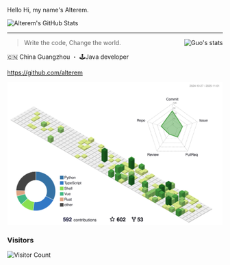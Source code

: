 Hello
Hi, my name's Alterem. 

![Alterem's GitHub Stats](https://github-readme-stats-isaacmarovitz.vercel.app/api?username=alterem&theme=nightowl)

---

<picture>
  <source media="(prefers-color-scheme: dark)" srcset="https://github-readme-stats.vercel.app/api?username=alterem&show_icons=true&include_all_commits=true&title_color=fff&icon_color=79ff97&text_color=9f9f9f&bg_color=151515">
  <img align="right" src="https://github-readme-stats.vercel.app/api?username=alterem&show_icons=true&include_all_commits=true&bg_color=30,e96443,904e95&title_color=fff&text_color=fff" alt="Guo's stats" />
</picture>

> Write the code, Change the world.

🇨🇳 China Guangzhou ・ 🕹Java developer

https://github.com/alterem

<picture>
  <source media="(prefers-color-scheme: dark)" srcset="https://raw.githubusercontent.com/alterem/alterem/master/profile-3d-contrib/profile-night-green.svg">
  <img alt="Shows an illustrated sun in light color mode and a moon with stars in dark color mode." src="https://raw.githubusercontent.com/alterem/alterem/master/profile-3d-contrib/profile-green-animate.svg">
</picture>

### Visitors
![Visitor Count](https://profile-counter.glitch.me/alterem/count.svg)
